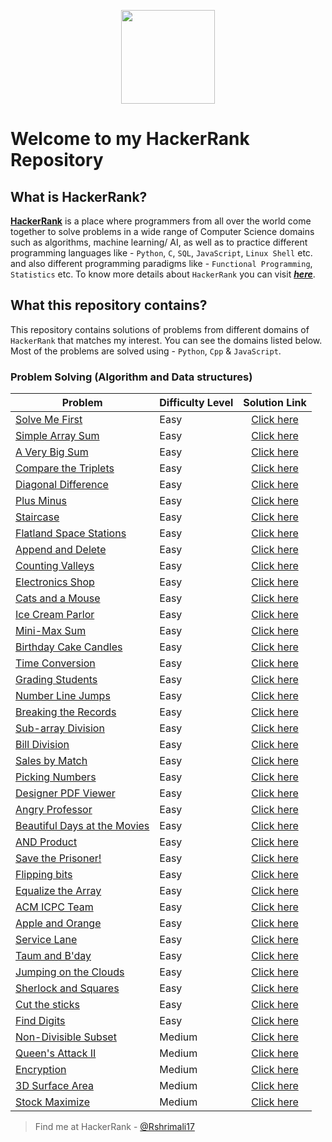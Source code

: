 <p align="center">
  <img height=150 src="https://user-images.githubusercontent.com/46785798/59959996-d810a500-94e2-11e9-91ab-e47196f8fcf6.jpg">

</p>

# Welcome to my HackerRank Repository 

## What is HackerRank?
[__HackerRank__](https://www.hackerrank.com/) is a place where programmers from all over the world come together to solve problems in a wide range of Computer Science domains such as algorithms, machine learning/ AI, as well as to practice different programming languages like - `Python`, `C`, `SQL`, `JavaScript`, `Linux Shell` etc. and also different programming paradigms like - `Functional Programming`, `Statistics` etc. To know more details about `HackerRank` you can visit [___here___](https://www.hackerrank.com/faq). 


## What this repository contains?

This repository contains solutions of problems from different domains of `HackerRank` that matches my interest. You can see the domains listed below. Most of the problems are solved using - `Python`, `Cpp` & `JavaScript`.
 
### Problem Solving (Algorithm and Data structures)
| Problem | Difficulty Level | Solution Link |
|---------|------------------|:-------------:|
|[Solve Me First](https://www.hackerrank.com/challenges/solve-me-first/problem)| Easy | [Click here](https://github.com/Rshrimali17/Hackerrank-Questions/blob/5068031541ec22797f7aeffd05554d07f0d81993/Problem_Solving/Solve_Me_First.cpp) |   
|[Simple Array Sum](https://www.hackerrank.com/challenges/simple-array-sum/problem)| Easy | [Click here](https://github.com/Rshrimali17/Hackerrank-Questions/blob/5068031541ec22797f7aeffd05554d07f0d81993/Problem_Solving/Simple_array_sum.cpp) |   
|[A Very Big Sum](https://www.hackerrank.com/challenges/a-very-big-sum/problem)| Easy | [Click here](https://github.com/Rshrimali17/Hackerrank-Questions/blob/5068031541ec22797f7aeffd05554d07f0d81993/Problem_Solving/A_very_big_sum.cpp)|
|[Compare the Triplets](https://www.hackerrank.com/challenges/compare-the-triplets/copy-from/193111432)| Easy | [Click here](https://github.com/Rshrimali17/Hackerrank-Questions/blob/5068031541ec22797f7aeffd05554d07f0d81993/Problem_Solving/Compare_the_triplets.cpp) |
|[Diagonal Difference](https://www.hackerrank.com/challenges/diagonal-difference/problem)| Easy | [Click here](https://github.com/Rshrimali17/Hackerrank-Questions/blob/5068031541ec22797f7aeffd05554d07f0d81993/Problem_Solving/Diagonal_differene.cpp)|
|[Plus Minus](https://www.hackerrank.com/challenges/plus-minus/problem) | Easy | [Click here](https://github.com/Rshrimali17/Hackerrank-Questions/blob/5068031541ec22797f7aeffd05554d07f0d81993/Problem_Solving/plus_minus.cpp) |
|[Staircase](https://www.hackerrank.com/challenges/staircase/problem) | Easy | [Click here](https://github.com/Rshrimali17/Hackerrank-Questions/blob/5068031541ec22797f7aeffd05554d07f0d81993/Problem_Solving/staircase.cpp) |
|[Flatland Space Stations](https://www.hackerrank.com/challenges/flatland-space-stations/copy-from/194688221)| Easy | [Click here](https://github.com/Rshrimali17/Hackerrank-Questions/blob/5068031541ec22797f7aeffd05554d07f0d81993/Problem_Solving/Flatland_Space_Stations.cpp) |   
|[Append and Delete](https://www.hackerrank.com/challenges/append-and-delete/problem) | Easy |[Click here](https://github.com/Rshrimali17/Hackerrank-Questions/blob/5068031541ec22797f7aeffd05554d07f0d81993/Problem_Solving/append_delete.cpp) |
|[Counting Valleys](https://www.hackerrank.com/challenges/counting-valleys/problem)| Easy | [Click here](https://github.com/Rshrimali17/Hackerrank-Questions/blob/5068031541ec22797f7aeffd05554d07f0d81993/Problem_Solving/Counting_vellys.cpp) |
|[Electronics Shop](https://www.hackerrank.com/challenges/electronics-shop/problem?h_r=next-challenge&h_v=zen)| Easy | [Click here](https://github.com/Rshrimali17/Hackerrank-Questions/blob/5068031541ec22797f7aeffd05554d07f0d81993/Problem_Solving/Electronic_shop.cpp) |
|[Cats and a Mouse](https://www.hackerrank.com/challenges/cats-and-a-mouse/problem?h_r=next-challenge&h_v=zen&h_r=next-challenge&h_v=zen)| Easy | [Click here](https://github.com/Rshrimali17/Hackerrank-Questions/blob/5068031541ec22797f7aeffd05554d07f0d81993/Problem_Solving/cats_and_a_mouse.cpp) 
|[Ice Cream Parlor](https://www.hackerrank.com/challenges/icecream-parlor/problem)| Easy | [Click here](https://github.com/Rshrimali17/Hackerrank-Questions/blob/5068031541ec22797f7aeffd05554d07f0d81993/Problem_Solving/ice_cream_parlor.cpp) |
|[Mini-Max Sum](https://www.hackerrank.com/challenges/mini-max-sum/problem)| Easy | [Click here](https://github.com/Rshrimali17/Hackerrank-Questions/blob/5068031541ec22797f7aeffd05554d07f0d81993/Problem_Solving/mini_max_sum.cpp) |
|[Birthday Cake Candles](https://www.hackerrank.com/challenges/birthday-cake-candles/problem)| Easy | [Click here](https://github.com/Rshrimali17/Hackerrank-Questions/blob/5068031541ec22797f7aeffd05554d07f0d81993/Problem_Solving/birthday_cake.cpp) |
|[Time Conversion](https://www.hackerrank.com/challenges/time-conversion/problem)| Easy | [Click here](https://github.com/Rshrimali17/Hackerrank-Questions/blob/5068031541ec22797f7aeffd05554d07f0d81993/Problem_Solving/time_conversion.cpp) |
|[Grading Students](https://www.hackerrank.com/challenges/grading/problem)| Easy | [Click here](https://github.com/Rshrimali17/Hackerrank-Questions/blob/5068031541ec22797f7aeffd05554d07f0d81993/Problem_Solving/grading_students.cpp) |
|[Number Line Jumps](https://www.hackerrank.com/challenges/kangaroo/problem)| Easy | [Click here](https://github.com/Rshrimali17/Hackerrank-Questions/blob/5068031541ec22797f7aeffd05554d07f0d81993/Problem_Solving/number_line_jumps.cpp) |
|[Breaking the Records](https://www.hackerrank.com/challenges/breaking-best-and-worst-records/problem)| Easy | [Click here](https://github.com/Rshrimali17/Hackerrank-Questions/blob/5068031541ec22797f7aeffd05554d07f0d81993/Problem_Solving/breaking_the_records.cpp) |
|[Sub-array Division](https://www.hackerrank.com/challenges/the-birthday-bar/problem)| Easy | [Click here](https://github.com/Rshrimali17/Hackerrank-Questions/blob/5068031541ec22797f7aeffd05554d07f0d81993/Problem_Solving/sub_array_division.cpp) |
|[Bill Division](https://www.hackerrank.com/challenges/bon-appetit/problem)| Easy | [Click here](https://github.com/Rshrimali17/Hackerrank-Questions/blob/5068031541ec22797f7aeffd05554d07f0d81993/Problem_Solving/Bill_division.cpp) |
|[Sales by Match](https://www.hackerrank.com/challenges/sock-merchant/problem)| Easy | [Click here](https://github.com/Rshrimali17/Hackerrank-Questions/blob/5068031541ec22797f7aeffd05554d07f0d81993/Problem_Solving/sales_by_match.cpp) |
|[Picking Numbers](https://www.hackerrank.com/challenges/picking-numbers/problem)| Easy | [Click here](https://github.com/Rshrimali17/Hackerrank-Questions/blob/5068031541ec22797f7aeffd05554d07f0d81993/Problem_Solving/picking_numbers.cpp) |
|[Designer PDF Viewer](https://www.hackerrank.com/challenges/designer-pdf-viewer/problem)| Easy | [Click here](https://github.com/Rshrimali17/Hackerrank-Questions/blob/5068031541ec22797f7aeffd05554d07f0d81993/Problem_Solving/designer_pdf.cpp) |
|[Angry Professor](https://www.hackerrank.com/challenges/angry-professor/problem)| Easy | [Click here](https://github.com/Rshrimali17/Hackerrank-Questions/blob/5068031541ec22797f7aeffd05554d07f0d81993/Problem_Solving/angry_proffesor.cpp) |
|[Beautiful Days at the Movies](https://www.hackerrank.com/challenges/beautiful-days-at-the-movies/problem)| Easy | [Click here](https://github.com/Rshrimali17/Hackerrank-Questions/blob/5068031541ec22797f7aeffd05554d07f0d81993/Problem_Solving/beautiful_day_at_the_movies.cpp) |
|[AND Product](https://www.hackerrank.com/challenges/and-product/problem)| Easy | [Click here](https://github.com/Rshrimali17/Hackerrank-Questions/blob/5068031541ec22797f7aeffd05554d07f0d81993/Problem_Solving/and_product.cpp) |
|[Save the Prisoner!](https://www.hackerrank.com/challenges/save-the-prisoner/problem)| Easy | [Click here](https://github.com/Rshrimali17/Hackerrank-Questions/blob/5068031541ec22797f7aeffd05554d07f0d81993/Problem_Solving/save_the_prisioner.cpp) |
|[Flipping bits](https://www.hackerrank.com/challenges/flipping-bits/problem)| Easy | [Click here](https://github.com/Rshrimali17/Hackerrank-Questions/blob/5068031541ec22797f7aeffd05554d07f0d81993/Problem_Solving/flipping_bits.cpp) |
|[Equalize the Array](https://www.hackerrank.com/challenges/equality-in-a-array/problem)| Easy | [Click here](https://github.com/Rshrimali17/Hackerrank-Questions/blob/5068031541ec22797f7aeffd05554d07f0d81993/Problem_Solving/equalize_the_array.cpp) |
|[ACM ICPC Team](https://www.hackerrank.com/challenges/acm-icpc-team/problem?h_r=next-challenge&h_v=zen)| Easy | [Click here](https://github.com/Rshrimali17/Hackerrank-Questions/blob/5068031541ec22797f7aeffd05554d07f0d81993/Problem_Solving/acm_icmp_team.cpp) |
|[Apple and Orange](https://www.hackerrank.com/challenges/apple-and-orange/problem)| Easy | [Click here](https://github.com/Rshrimali17/Hackerrank-Questions/blob/5068031541ec22797f7aeffd05554d07f0d81993/Problem_Solving/apple_and_oranges.cpp) |
|[Service Lane](https://www.hackerrank.com/challenges/service-lane/problem)| Easy | [Click here](https://github.com/Rshrimali17/Hackerrank-Questions/blob/master/Problem_Solving/service_lane.cpp) |
|[Taum and B'day](https://www.hackerrank.com/challenges/taum-and-bday/problem)| Easy | [Click here](https://github.com/Rshrimali17/Hackerrank-Questions/blob/master/Problem_Solving/Taum_and_B'day.cpp) |
|[Jumping on the Clouds](https://www.hackerrank.com/challenges/jumping-on-the-clouds/problem)| Easy | [Click here](https://github.com/Rshrimali17/Hackerrank-Questions/blob/master/Problem_Solving/jumping_on_the_clouds.cpp#L29-L30) |
|[Sherlock and Squares](https://www.hackerrank.com/challenges/sherlock-and-squares/problem)| Easy | [Click here](https://github.com/Rshrimali17/Hackerrank-Questions/blob/master/Problem_Solving/sherlock_and_squares.cpp#L0-L1) |
|[Cut the sticks](https://www.hackerrank.com/challenges/cut-the-sticks/problem)| Easy | [Click here](https://github.com/Rshrimali17/Hackerrank-Questions/blob/master/Problem_Solving/cut_the_sticks.cpp#L42) |
|[Find Digits](https://www.hackerrank.com/challenges/find-digits/problem)| Easy | [Click here](https://github.com/Rshrimali17/Hackerrank-Questions/blob/master/Problem_Solving/find_digit.cpp) |
|[Non-Divisible Subset](https://www.hackerrank.com/challenges/non-divisible-subset/problem) | Medium | [Click here](https://github.com/Rshrimali17/Hackerrank-Questions/blob/5068031541ec22797f7aeffd05554d07f0d81993/Problem_Solving/Non_Divisible_subset.cpp) |   
|[Queen's Attack II](https://www.hackerrank.com/challenges/queens-attack-2/problem)| Medium | [Click here](https://github.com/Rshrimali17/Hackerrank-Questions/blob/5068031541ec22797f7aeffd05554d07f0d81993/Problem_Solving/queens_attack_2.cpp) |
|[Encryption](https://www.hackerrank.com/challenges/encryption/problem)| Medium | [Click here](https://github.com/Rshrimali17/Hackerrank-Questions/blob/5068031541ec22797f7aeffd05554d07f0d81993/Problem_Solving/encryption.cpp) |
|[3D Surface Area](https://www.hackerrank.com/challenges/3d-surface-area/problem?isFullScreen=false)| Medium | [Click here](https://github.com/Rshrimali17/Hackerrank-Questions/blob/5068031541ec22797f7aeffd05554d07f0d81993/Problem_Solving/3d_surface_area.cpp) |
|[Stock Maximize](https://www.hackerrank.com/challenges/stockmax/problem)| Medium | [Click here](https://github.com/Rshrimali17/Hackerrank-Questions/blob/master/Problem_Solving/stock_maxmize.cpp#L10) |

> Find me at HackerRank - [@Rshrimali17](https://www.hackerrank.com/Rshrimali17)

<!---
|[]()| Easy | [Click here]() |
|[]()| Medium | [Click here]() |
|[]()| Hard | [Click here]() |
-->